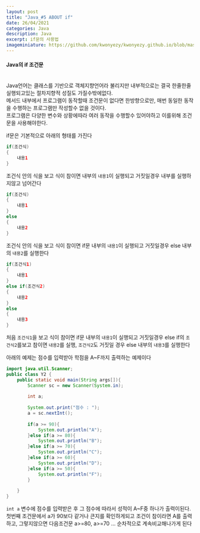 ```yaml
---
layout: post
title: "Java_#5 ABOUT if"
date: 26/04/2021
categories: Java
description: Java
excerpt: if문의 사용법 
imageminiature: https://github.com/kwonyezy/kwonyezy.github.io/blob/master/_posts/pictures/greyimg.png?raw=true
---
```

#### Java의 if 조건문<br><br>

Java언어는 클래스를 기반으로 객체지향언어라 불리지만 내부적으로는 결국 한줄한줄 실행되고있는 절차지향적 성질도 가질수밖에없다.    
메서드 내부에서 프로그램이 동작할때 조건문이 없다면 한방향으로만, 매번 동일한 동작을 수행하는 프로그램만 작성할수 없을 것이다.    
프로그램은 다양한 변수와 상황에따라 여러 동작을 수행할수 있어야하고 이를위해 조건문을 사용해야한다.

if문은 기본적으로 아래의 형태를 가진다

```java
if(조건식)
{
	내용1
}
```

조건식 안의 식을 보고 식이 참이면 내부의 ```내용1```이 실행되고 거짓일경우 내부를 실행하지않고 넘어간다

```java
if(조건식)
{
	내용1
}
else
{
	내용2
}
```

조건식 안의 식을 보고 식이 참이면 if문 내부의 ```내용1```이 실행되고 거짓일경우 else 내부의 ```내용2```를 실행한다

```java
if(조건식1)
{
	내용1
}
else if(조건식2)
{
	내용2
}
else
{
	내용3
}
```

처음 ```조건식1```을 보고 식이 참이면 if문 내부의 ```내용1```이 실행되고 거짓일경우 else if의 ```조건식2```를보고 참이면 ```내용2```를 실행, ```조건식2```도 거짓일 경우 else 내부의 ```내용3```를 실행한다

아래의 예제는 점수를 입력받아 학점을 A~F까지 출력하는 예제이다

```java
import java.util.Scanner;
public class Y2 {
	public static void main(String args[]){
		Scanner sc = new Scanner(System.in);
		
		int a;
		
		System.out.print("점수 : ");
		a = sc.nextInt();
		
		if(a >= 90){
			System.out.println("A");
		}else if(a >= 80){
			System.out.println("B");
		}else if(a >= 70){
			System.out.println("C");
		}else if(a >= 60){
			System.out.println("D");
		}else if(a >= 50){
			System.out.println("F");
		}
		
	}
}
```

```int a``` 변수에 점수를 입력받은 후 그 점수에 따라서 성적이 A~F중 하나가 출력이된다.    
첫번째 조건문에서 a가 90보다 같거나 큰지를 확인하게되고 조건이 참이라면 A를 출력하고, 그렇지않으면 다음조건문 a>=80, a>=70 ... 순차적으로 계속비교해나가게 된다

